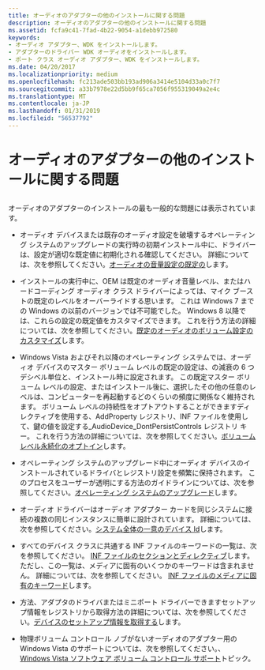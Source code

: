 ```yaml
---
title: オーディオのアダプターの他のインストールに関する問題
description: オーディオのアダプターの他のインストールに関する問題
ms.assetid: fcfa9c41-7fad-4b22-9054-a1debb972580
keywords:
- オーディオ アダプター、WDK をインストールします。
- アダプターのドライバー WDK オーディオをインストールします。
- ポート クラス オーディオ アダプター、WDK をインストールします。
ms.date: 04/20/2017
ms.localizationpriority: medium
ms.openlocfilehash: fc213ade503bb193ad906a3414e5104d33a0c7f7
ms.sourcegitcommit: a33b7978e22d5bb9f65ca7056f955319049a2e4c
ms.translationtype: MT
ms.contentlocale: ja-JP
ms.lasthandoff: 01/31/2019
ms.locfileid: "56537792"
---
```

# <a name="miscellaneous-installation-issues-for-an-audio-adapter"></a>オーディオのアダプターの他のインストールに関する問題


## <span id="miscellaneous_installation_issues_for_an_audio_adapter"></span><span id="MISCELLANEOUS_INSTALLATION_ISSUES_FOR_AN_AUDIO_ADAPTER"></span>


オーディオのアダプターのインストールの最も一般的な問題には表示されています。

-   オーディオ デバイスまたは既存のオーディオ設定を破壊するオペレーティング システムのアップグレードの実行時の初期インストール中に、ドライバーは、設定が適切な既定値に初期化される確認してください。 詳細については、次を参照してください。[オーディオの音量設定の既定の](default-audio-volume-settings.md)します。

-   インストールの実行中に、OEM は既定のオーディオ音量レベル、またはハードコーディング オーディオ クラス ドライバーによっては、マイク ブーストの既定のレベルをオーバーライドする思います。 これは Windows 7 までの Windows の以前のバージョンでは不可能でした。 Windows 8 以降では、これらの設定の既定値をカスタマイズできます。 これを行う方法の詳細については、次を参照してください。[既定のオーディオのボリューム設定のカスタマイズ](customizing-default-audio-volume-settings.md)します。

-   Windows Vista およびそれ以降のオペレーティング システムでは、オーディオ デバイスのマスター ボリューム レベルの既定の設定は、の減衰の 6 つデシベル単位と、インストール時に設定されます。 この既定マスター ボリューム レベルの設定、またはインストール後に、選択したその他の任意のレベルは、コンピューターを再起動するどのくらいの頻度に関係なく維持されます。 ボリューム レベルの持続性をオプトアウトすることができますディレクティブを使用する、AddProperty レジストリ、INF ファイルを使用して、鍵の値を設定する\_AudioDevice\_DontPersistControls レジストリ キー。 これを行う方法の詳細については、次を参照してください。[ボリューム レベル永続化のオプトイン](opting-out-of-volume-level-persistence.md)します。

-   オペレーティング システムのアップグレード中にオーディオ デバイスのインストールされているドライバとレジストリ設定を頻繁に保持されます。 このプロセスをユーザーが透明にする方法のガイドラインについては、次を参照してください。[オペレーティング システムのアップグレード](operating-system-upgrades.md)します。

-   オーディオ ドライバーはオーディオ アダプター カードを同じシステムに接続の複数の同じインスタンスに簡単に設計されています。 詳細については、次を参照してください。[システム全体の一意のデバイス Id](system-wide-unique-device-ids.md)します。

-   すべてのデバイス クラスに共通する INF ファイルのキーワードの一覧は、次を参照してください。 [INF ファイルのセクションとディレクティブ](https://msdn.microsoft.com/library/windows/hardware/ff547433)します。 ただし、この一覧は、メディアに固有のいくつかのキーワードは含まれません。 詳細については、次を参照してください。 [INF ファイルのメディアに固有のキーワード](media-specific-inf-file-keywords.md)します。

-   方法、アダプタのドライバまたはミニポート ドライバーできますセットアップ情報をレジストリから取得方法の詳細については、次を参照してください。[デバイスのセットアップ情報を取得する](retrieving-device-setup-information.md)します。

-   物理ボリューム コントロール ノブがないオーディオのアダプター用の Windows Vista のサポートについては、次を参照してください。、 [Windows Vista ソフトウェア ボリューム コントロール サポート](https://msdn.microsoft.com/library/windows/hardware/ff539263)トピック。

 

 





